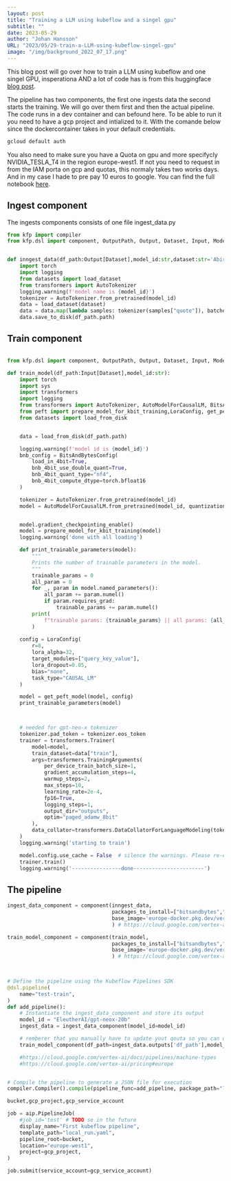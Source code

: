 ```yaml
---
layout: post
title: "Training a LLM using kubeflow and a singel gpu"
subtitle: ""
date: 2023-05-29
author: "Johan Hansson"
URL: "2023/05/29-train-a-LLM-using-kubeflow-singel-gpu"
image: "/img/background_2022_07_17.png"
---
```



This blog post will go over how to train a LLM using kubeflow and one singel GPU, insperationa AND a lot of code has is from this huggingface [blog post](https://huggingface.co/blog/4bit-transformers-bitsandbytes).


The pipeline has two components, the first one ingests data the second starts the training. We will go over them first and then the actual pipeline. The code runs in a dev container and can befound here. To be able to run it you need to have a gcp project and intialized to it. With the comande below since the dockercontainer takes in your default credentials. 

```bash
gcloud default auth
```

You also need to make sure you have a Quota on gpu and more specifycly NVIDIA_TESLA_T4 in the region europe-west1. If not you need to request in from the IAM porta on gcp and quotas, this normaly takes two works days. And in my case I hade to pre pay 10 euros to google. You can find the full notebook [here](https://github.com/Njorda/kubeflowpipline_LLM).




## Ingest component 


The ingests components consists of one file ingest_data.py

```python 
from kfp import compiler
from kfp.dsl import component, OutputPath, Output, Dataset, Input, Model, Metrics


def inngest_data(df_path:Output[Dataset],model_id:str,dataset:str='Abirate/english_quotes'): 
    import torch
    import logging
    from datasets import load_dataset
    from transformers import AutoTokenizer
    logging.warning(f'model name is {model_id}')
    tokenizer = AutoTokenizer.from_pretrained(model_id)
    data = load_dataset(dataset)
    data = data.map(lambda samples: tokenizer(samples["quote"]), batched=True)
    data.save_to_disk(df_path.path)

```



## Train component 

```python 

from kfp.dsl import component, OutputPath, Output, Dataset, Input, Model, Metrics

def train_model(df_path:Input[Dataset],model_id:str): 
    import torch
    import sys
    import transformers
    import logging
    from transformers import AutoTokenizer, AutoModelForCausalLM, BitsAndBytesConfig
    from peft import prepare_model_for_kbit_training,LoraConfig, get_peft_model
    from datasets import load_from_disk


    data = load_from_disk(df_path.path)

    logging.warning(f'model id is {model_id}')
    bnb_config = BitsAndBytesConfig(
        load_in_4bit=True,
        bnb_4bit_use_double_quant=True,
        bnb_4bit_quant_type="nf4",
        bnb_4bit_compute_dtype=torch.bfloat16
    )

    tokenizer = AutoTokenizer.from_pretrained(model_id)
    model = AutoModelForCausalLM.from_pretrained(model_id, quantization_config=bnb_config, device_map={"":0})


    model.gradient_checkpointing_enable()
    model = prepare_model_for_kbit_training(model)
    logging.warning('done with all loading')

    def print_trainable_parameters(model):
        """
        Prints the number of trainable parameters in the model.
        """
        trainable_params = 0
        all_param = 0
        for _, param in model.named_parameters():
            all_param += param.numel()
            if param.requires_grad:
                trainable_params += param.numel()
        print(
            f"trainable params: {trainable_params} || all params: {all_param} || trainable%: {100 * trainable_params / all_param}"
        )
    
    config = LoraConfig(
        r=8, 
        lora_alpha=32, 
        target_modules=["query_key_value"], 
        lora_dropout=0.05, 
        bias="none", 
        task_type="CAUSAL_LM"
    )

    model = get_peft_model(model, config)
    print_trainable_parameters(model)



    # needed for gpt-neo-x tokenizer
    tokenizer.pad_token = tokenizer.eos_token
    trainer = transformers.Trainer(
        model=model,
        train_dataset=data["train"],
        args=transformers.TrainingArguments(
            per_device_train_batch_size=1,
            gradient_accumulation_steps=4,
            warmup_steps=2,
            max_steps=10,
            learning_rate=2e-4,
            fp16=True,
            logging_steps=1,
            output_dir="outputs",
            optim="paged_adamw_8bit"
        ),
        data_collator=transformers.DataCollatorForLanguageModeling(tokenizer, mlm=False),
    )
    logging.warning('starting to train')

    model.config.use_cache = False  # silence the warnings. Please re-enable for inference!
    trainer.train()
    logging.warning('----------------done-----------------------')

```


## The pipeline


```python 
ingest_data_component = component(inngest_data,
                                  packages_to_install=["bitsandbytes","peft==0.3.0","transformers==4.29.2", "accelerate==0.19.0", "datasets==2.12.0"],
                                  base_image='europe-docker.pkg.dev/vertex-ai/training/pytorch-gpu.1-13.py310:latest'
                                  ) # https://cloud.google.com/vertex-ai/docs/training/pre-built-containers

train_model_component = component(train_model,
                                  packages_to_install=["bitsandbytes","git+https://github.com/huggingface/peft.git","transformers==4.29.2", "accelerate==0.19.0", "datasets==2.12.0"],
                                  base_image='europe-docker.pkg.dev/vertex-ai/training/pytorch-gpu.1-13.py310:latest'
                                  ) # https://cloud.google.com/vertex-ai/docs/training/pre-built-containers
                                  
```


```python 

# Define the pipeline using the Kubeflow Pipelines SDK
@dsl.pipeline(
    name="test-train",
)
def add_pipeline():
    # Instantiate the ingest_data_component and store its output
    model_id = "EleutherAI/gpt-neox-20b"
    ingest_data = ingest_data_component(model_id=model_id)

    # remberer that you manually have to update yout qouta so you can use gpu's https://stackoverflow.com/questions/53415180/gcp-error-quota-gpus-all-regions-exceeded-limit-0-0-globally
    train_model_component(df_path=ingest_data.outputs['df_path'],model_id=model_id).set_cpu_limit('4').set_memory_limit('60G').add_node_selector_constraint('NVIDIA_TESLA_T4').set_gpu_limit('1') 

    #https://cloud.google.com/vertex-ai/docs/pipelines/machine-types
    #https://cloud.google.com/vertex-ai/pricing#europe


# Compile the pipeline to generate a JSON file for execution
compiler.Compiler().compile(pipeline_func=add_pipeline, package_path="local_run.yaml")

```



```python 
bucket,gcp_project,gcp_service_account

job = aip.PipelineJob(
    #job_id='test' # TODO se in the future
    display_name="First kubeflow pipeline",
    template_path="local_run.yaml",
    pipeline_root=bucket,
    location="europe-west1",
    project=gcp_project,
)

job.submit(service_account=gcp_service_account)
```